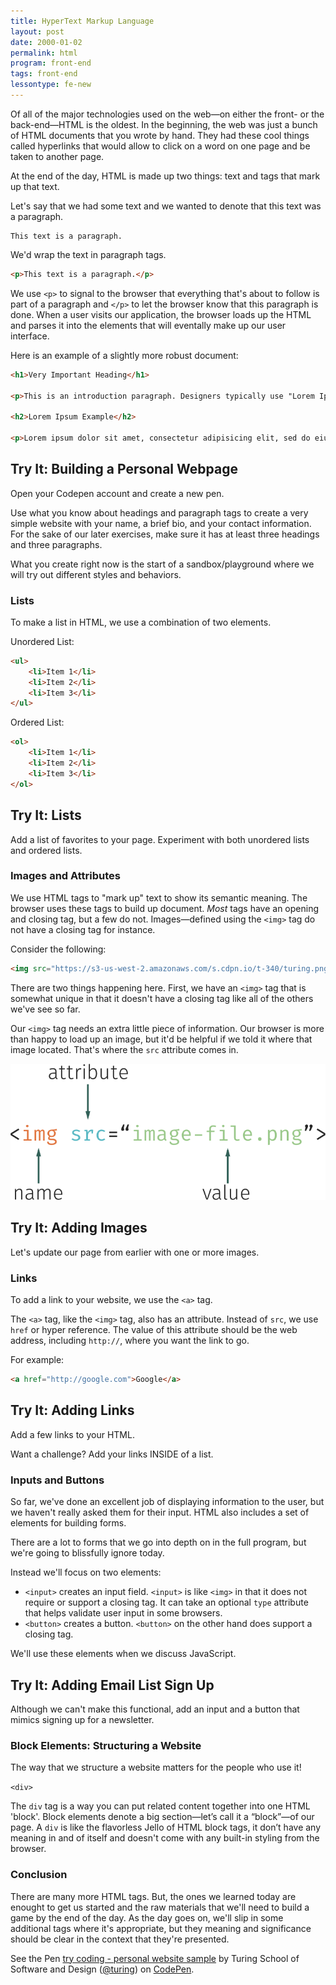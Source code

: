 ```yaml
---
title: HyperText Markup Language
layout: post
date: 2000-01-02
permalink: html
program: front-end
tags: front-end
lessontype: fe-new
---
```


Of all of the major technologies used on the web—on either the front- or the back-end—HTML is the oldest. In the beginning, the web was just a bunch of HTML documents that you wrote by hand. They had these cool things called hyperlinks that would allow to click on a word on one page and be taken to another page.

At the end of the day, HTML is made up two things: text and tags that mark up that text.

Let's say that we had some text and we wanted to denote that this text was a paragraph.

```
This text is a paragraph.
```

We'd wrap the text in paragraph tags.

```html
<p>This text is a paragraph.</p>
```

We use `<p>` to signal to the browser that everything that's about to follow is part of a paragraph and `</p>` to let the browser know that this paragraph is done. When a user visits our application, the browser loads up the HTML and parses it into the elements that will eventally make up our user interface.

Here is an example of a slightly more robust document:

```html
<h1>Very Important Heading</h1>

<p>This is an introduction paragraph. Designers typically use "Lorem Ipsum" to fill out space in their designs while they wait for the real content. Lorem Ipsum looks kind of like Latin, but it's actually completely bogus. The nice part is that it has roughly the same distribution of word sizes as English.</p>

<h2>Lorem Ipsum Example</h2>

<p>Lorem ipsum dolor sit amet, consectetur adipisicing elit, sed do eiusmod tempor incididunt ut labore et dolore magna aliqua. Ut enim ad minim veniam, quis nostrud exercitation ullamco laboris nisi ut aliquip ex ea commodo consequat. Duis aute irure dolor in reprehenderit in voluptate velit esse cillum dolore eu fugiat nulla pariatur. Excepteur sint occaecat cupidatat non proident, sunt in culpa qui officia deserunt mollit anim id est laborum.</p>
```

<div class="try-it">
<h2>Try It: Building a Personal Webpage</h2>

<p> Open your Codepen account and create a new pen. </p>

<p>Use what you know about headings and paragraph tags to create a very simple website with your name, a brief bio, and your contact information. For the sake of our later exercises, make sure it has at least three headings and three paragraphs.</p>
<p>What you create right now is the start of a sandbox/playground where we will try out different styles and behaviors.</p>
</div>

### Lists

To make a list in HTML, we use a combination of two elements. 

Unordered List: 

```html
<ul>
    <li>Item 1</li>
    <li>Item 2</li>
    <li>Item 3</li>
</ul>
```

Ordered List: 

```html
<ol>
    <li>Item 1</li>
    <li>Item 2</li>
    <li>Item 3</li>
</ol>
```

<div class="try-it">
<h2>Try It: Lists</h2>

<p>Add a list of favorites to your page. Experiment with both unordered lists and ordered lists.</p>
</div>

### Images and Attributes

We use HTML tags to "mark up" text to show its semantic meaning. The browser uses these tags to build up document. _Most_ tags have an opening and closing tag, but a few do not. Images—defined using the `<img>` tag do not have a closing tag for instance.

Consider the following:

```html
<img src="https://s3-us-west-2.amazonaws.com/s.cdpn.io/t-340/turing.png">
```

There are two things happening here. First, we have an `<img>` tag that is somewhat unique in that it doesn't have a closing tag like all of the others we've see so far.

Our `<img>` tag needs an extra little piece of information. Our browser is more than happy to load up an image, but it'd be helpful if we told it where that image located. That's where the `src` attribute comes in.

![Anatomy of an HTML Tag](/images/anatomy.png)

<div class="try-it">
<h2>Try It: Adding Images</h2>

<p>Let's update our page from earlier with one or more images.</p>
</div>

### Links

To add a link to your website, we use the `<a>` tag. 

The `<a>` tag, like the `<img>` tag, also has an attribute. Instead of `src`, we use `href` or hyper reference. The value of this attribute should be the web address, including `http://`, where you want the link to go.

For example: 

```html
<a href="http://google.com">Google</a>
```

<div class="try-it">
<h2>Try It: Adding Links</h2>

<p>Add a few links to your HTML.</p>
<p>Want a challenge? Add your links INSIDE of a list.</p>
</div>

### Inputs and Buttons

So far, we've done an excellent job of displaying information to the user, but we haven't really asked them for their input. HTML also includes a set of elements for building forms.

There are a lot to forms that we go into depth on in the full program, but we're going to blissfully ignore today.

Instead we'll focus on two elements:

- `<input>` creates an input field. `<input>` is like `<img>` in that it does not require or support a closing tag. It can take an optional `type` attribute that helps validate user input in some browsers.
- `<button>` creates a button. `<button>` on the other hand does support a closing tag.

We'll use these elements when we discuss JavaScript.

<div class="try-it">
<h2>Try It: Adding Email List Sign Up</h2>

<p>Although we can't make this functional, add an input and a button that mimics signing up for a newsletter.</p>
</div>

### Block Elements: Structuring a Website

The way that we structure a website matters for the people who use it!

`<div>`

The `div` tag is a way you can put related content together into one HTML 'block'. Block elements denote a big section—let’s call it a “block”—of our page. A `div` is like the flavorless Jello of HTML block tags, it don’t have any meaning in and of itself and doesn't come with any built-in styling from the browser.

### Conclusion

There are many more HTML tags. But, the ones we learned today are enought to get us started and the raw materials that we'll need to build a game by the end of the day. As the day goes on, we'll slip in some additional tags where it's appropriate, but they meaning and significance should be clear in the context that they're presented.

<p data-height="265" data-theme-id="dark" data-slug-hash="dWPpBd" data-default-tab="html,result" data-user="turing" data-embed-version="2" data-pen-title="try coding - personal website sample" class="codepen">See the Pen <a href="http://codepen.io/team/turing/pen/dWPpBd/">try coding - personal website sample</a> by Turing School of Software and Design (<a href="http://codepen.io/turing">@turing</a>) on <a href="http://codepen.io">CodePen</a>.</p>
<script async src="https://production-assets.codepen.io/assets/embed/ei.js"></script>
